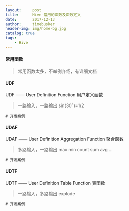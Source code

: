 ```yaml
---
layout:     post
title:      Hive-常用的函数及函数定义
date:       2017-12-13
author:     timebusker
header-img: img/home-bg.jpg
catalog: true
tags:
    - Hive
---
```

#### 常用函数
>
> 常用函数太多，不举例介绍，有详细文档
>   

#### UDF
UDF —— User Definition Function  用户定义函数    
> 一路输入，一路输出
> sin(30°)=1/2

```
# 开发案例

```

#### UDAF
UDAF —— User Definition Aggregation Function  聚合函数     
> 多路输入，一路输出
> max min count sum avg ...

```
# 开发案例

```

#### UDTF
UDTF —— User Definition Table Function  表函数    
> 一路输入，多路输出
> explode

```
# 开发案例

```